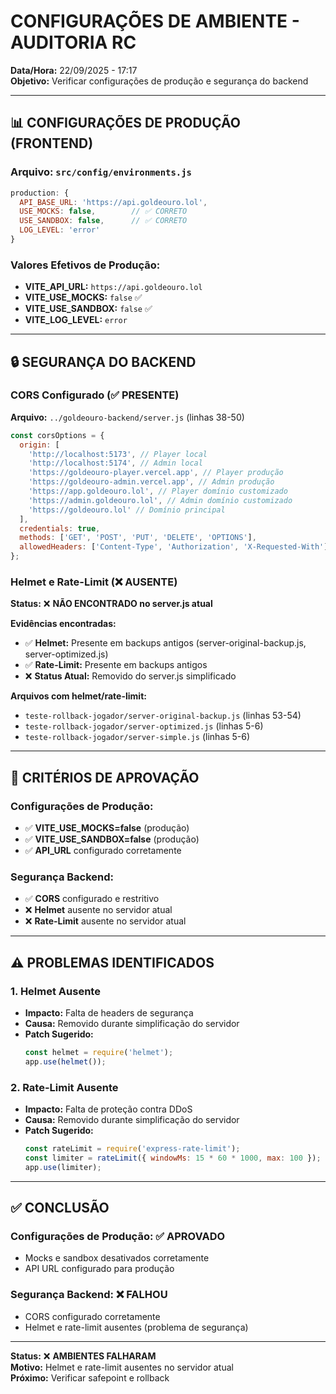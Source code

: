 # CONFIGURAÇÕES DE AMBIENTE - AUDITORIA RC

**Data/Hora:** 22/09/2025 - 17:17  
**Objetivo:** Verificar configurações de produção e segurança do backend

---

## 📊 **CONFIGURAÇÕES DE PRODUÇÃO (FRONTEND)**

### **Arquivo:** `src/config/environments.js`

```javascript
production: {
  API_BASE_URL: 'https://api.goldeouro.lol',
  USE_MOCKS: false,        // ✅ CORRETO
  USE_SANDBOX: false,      // ✅ CORRETO
  LOG_LEVEL: 'error'
}
```

### **Valores Efetivos de Produção:**
- **VITE_API_URL:** `https://api.goldeouro.lol`
- **VITE_USE_MOCKS:** `false` ✅
- **VITE_USE_SANDBOX:** `false` ✅
- **VITE_LOG_LEVEL:** `error`

---

## 🔒 **SEGURANÇA DO BACKEND**

### **CORS Configurado (✅ PRESENTE)**
**Arquivo:** `../goldeouro-backend/server.js` (linhas 38-50)

```javascript
const corsOptions = {
  origin: [
    'http://localhost:5173', // Player local
    'http://localhost:5174', // Admin local
    'https://goldeouro-player.vercel.app', // Player produção
    'https://goldeouro-admin.vercel.app', // Admin produção
    'https://app.goldeouro.lol', // Player domínio customizado
    'https://admin.goldeouro.lol', // Admin domínio customizado
    'https://goldeouro.lol' // Domínio principal
  ],
  credentials: true,
  methods: ['GET', 'POST', 'PUT', 'DELETE', 'OPTIONS'],
  allowedHeaders: ['Content-Type', 'Authorization', 'X-Requested-With']
};
```

### **Helmet e Rate-Limit (❌ AUSENTE)**
**Status:** ❌ **NÃO ENCONTRADO no server.js atual**

**Evidências encontradas:**
- ✅ **Helmet:** Presente em backups antigos (server-original-backup.js, server-optimized.js)
- ✅ **Rate-Limit:** Presente em backups antigos
- ❌ **Status Atual:** Removido do server.js simplificado

**Arquivos com helmet/rate-limit:**
- `teste-rollback-jogador/server-original-backup.js` (linhas 53-54)
- `teste-rollback-jogador/server-optimized.js` (linhas 5-6)
- `teste-rollback-jogador/server-simple.js` (linhas 5-6)

---

## 🎯 **CRITÉRIOS DE APROVAÇÃO**

### **Configurações de Produção:**
- ✅ **VITE_USE_MOCKS=false** (produção)
- ✅ **VITE_USE_SANDBOX=false** (produção)
- ✅ **API_URL** configurado corretamente

### **Segurança Backend:**
- ✅ **CORS** configurado e restritivo
- ❌ **Helmet** ausente no servidor atual
- ❌ **Rate-Limit** ausente no servidor atual

---

## ⚠️ **PROBLEMAS IDENTIFICADOS**

### **1. Helmet Ausente**
- **Impacto:** Falta de headers de segurança
- **Causa:** Removido durante simplificação do servidor
- **Patch Sugerido:**
  ```javascript
  const helmet = require('helmet');
  app.use(helmet());
  ```

### **2. Rate-Limit Ausente**
- **Impacto:** Falta de proteção contra DDoS
- **Causa:** Removido durante simplificação do servidor
- **Patch Sugerido:**
  ```javascript
  const rateLimit = require('express-rate-limit');
  const limiter = rateLimit({ windowMs: 15 * 60 * 1000, max: 100 });
  app.use(limiter);
  ```

---

## ✅ **CONCLUSÃO**

### **Configurações de Produção:** ✅ **APROVADO**
- Mocks e sandbox desativados corretamente
- API URL configurado para produção

### **Segurança Backend:** ❌ **FALHOU**
- CORS configurado corretamente
- Helmet e rate-limit ausentes (problema de segurança)

---

**Status:** ❌ **AMBIENTES FALHARAM**  
**Motivo:** Helmet e rate-limit ausentes no servidor atual  
**Próximo:** Verificar safepoint e rollback
